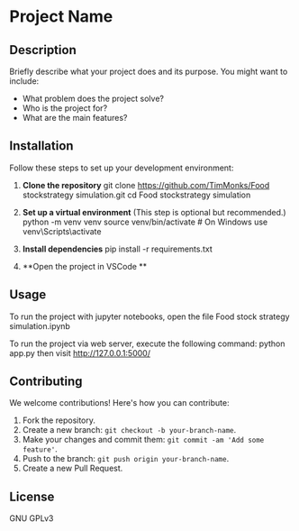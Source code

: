 # Project Name

## Description
Briefly describe what your project does and its purpose. You might want to include:

- What problem does the project solve?
- Who is the project for?
- What are the main features?

## Installation
Follow these steps to set up your development environment:

1. **Clone the repository**
git clone https://github.com/TimMonks/Food stockstrategy simulation.git cd Food stockstrategy simulation


2. **Set up a virtual environment**
(This step is optional but recommended.)
python -m venv venv source venv/bin/activate # On Windows use venv\Scripts\activate


3. **Install dependencies**
pip install -r requirements.txt


4. **Open the project in VSCode **

## Usage

To run the project with jupyter notebooks, open the file 
    Food stock strategy simulation.ipynb

To run the project via web server, execute the following command: 
    python app.py
  then visit
    http://127.0.0.1:5000/


## Contributing
We welcome contributions! Here's how you can contribute:
1. Fork the repository.
2. Create a new branch: `git checkout -b your-branch-name`.
3. Make your changes and commit them: `git commit -am 'Add some feature'`.
4. Push to the branch: `git push origin your-branch-name`.
5. Create a new Pull Request.

## License
GNU GPLv3 
